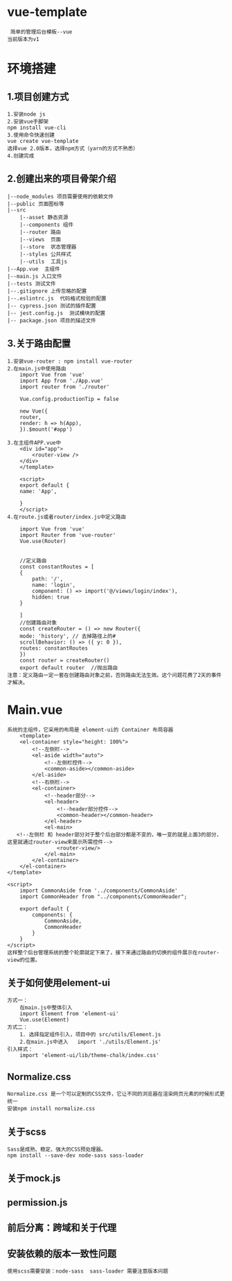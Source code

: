 
# vue-template 
 ```
  简单的管理后台模板--vue
当前版本为v1
 ```
# 环境搭建

## 1.项目创建方式
```
1.安装node js
2.安装vue手脚架
npm install vue-cli
3.使用命令快速创建
vue create vue-template
选择vue 2.0版本，选择npm方式（yarn的方式不熟悉）
4.创建完成
```
## 2.创建出来的项目骨架介绍
```
|--node_modules 项目需要使用的依赖文件
|--public 页面图标等
|--src
    |--asset 静态资源
    |--components 组件
    |--router 路由
    |--views  页面
    |--store  状态管理器
    |--styles 公共样式
    |--utils  工具js
|--App.vue  主组件
|--main.js 入口文件
|--tests 测试文件
|--.gitignore 上传忽略的配置  
|--.eslintrc.js  代码格式校验的配置
|--	cypress.json 测试的插件配置
|--	jest.config.js  测试模块的配置
|--	package.json 项目的描述文件 
```

## 3.关于路由配置
    1.安装vue-router : npm install vue-router
    2.在main.js中使用路由
        import Vue from 'vue'
        import App from './App.vue'
        import router from './router'

        Vue.config.productionTip = false

        new Vue({
        router,
        render: h => h(App),
        }).$mount('#app')

    3.在主组件APP.vue中
        <div id="app">
            <router-view />
        </div>
        </template>

        <script>
        export default {
        name: 'App',

        }
        </script>
    4.在route.js或者router/index.js中定义路由

        import Vue from 'vue'
        import Router from 'vue-router'
        Vue.use(Router)


        //定义路由
        const constantRoutes = [
        {
            path: '/',
            name: 'login',
            component: () => import('@/views/login/index'),
            hidden: true
        }

        ]
        //创建路由对象
        const createRouter = () => new Router({
        mode: 'history', // 去掉路径上的#
        scrollBehavior: () => ({ y: 0 }),
        routes: constantRoutes
        })
        const router = createRouter()
        export default router  //抛出路由
    注意：定义路由一定一套在创建路由对象之前，否则路由无法生效。这个问题花费了2天的事件才解决。

# Main.vue
```
系统的主组件，它采用的布局是 element-ui的 Container 布局容器
    <template>
    <el-container style="height: 100%">
        <!--左侧栏-->
        <el-aside width="auto">
            <!--左侧栏控件-->
            <common-aside></common-aside>
        </el-aside>
        <!--右侧栏-->
        <el-container>
            <!--header部分-->
            <el-header>
                <!--header部分控件-->
                <common-header></common-header>
            </el-header>
            <el-main>
   <!--左侧栏 和 header部分对于整个后台部分都是不变的，唯一变的就是上面3的部分，这里就通过router-view来展示所需控件-->
                <router-view/>
            </el-main>
        </el-container>
    </el-container>
</template>

<script>
    import CommonAside from '../components/CommonAside'
    import CommonHeader from "../components/CommonHeader";

    export default {
        components: {
            CommonAside,
            CommonHeader
        }
    }
</script>
这样整个后台管理系统的整个轮廓就定下来了，接下来通过路由的切换的组件展示在router-view的位置。
```
    

## 关于如何使用element-ui
    方式一：
        在main.js中整体引入 
        import Element from 'element-ui'
        Vue.use(Element)
    方式二：
        1. 选择指定组件引入，项目中的 src/utils/Element.js
        2.在main.js中进入   import './utils/Element.js'
    引入样式：
        import 'element-ui/lib/theme-chalk/index.css'
## Normalize.css
    Normalize.css 是一个可以定制的CSS文件，它让不同的浏览器在渲染网页元素的时候形式更统一
    安装npm install normalize.css

## 关于scss
    Sass是成熟、稳定、强大的CSS预处理器。
    npm install --save-dev node-sass sass-loader
## 关于mock.js

## permission.js

## 前后分离：跨域和关于代理

## 安装依赖的版本一致性问题
```
使用scss需要安装：node-sass  sass-loader 需要注意版本问题

```